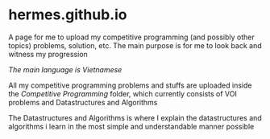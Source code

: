 # hermes.github.io
A page for me to upload my competitive programming (and possibly other topics) problems, solution, etc. The main purpose is for me to look back and witness my progression

*The main language is Vietnamese*

All my competitive programming problems and stuffs are uploaded inside the *Competitive Programming* folder, which currently consists of VOI problems and Datastructures and Algorithms

The Datastructures and Algorithms is where I explain the datastructures and algorithms i learn in the most simple and understandable manner possible
